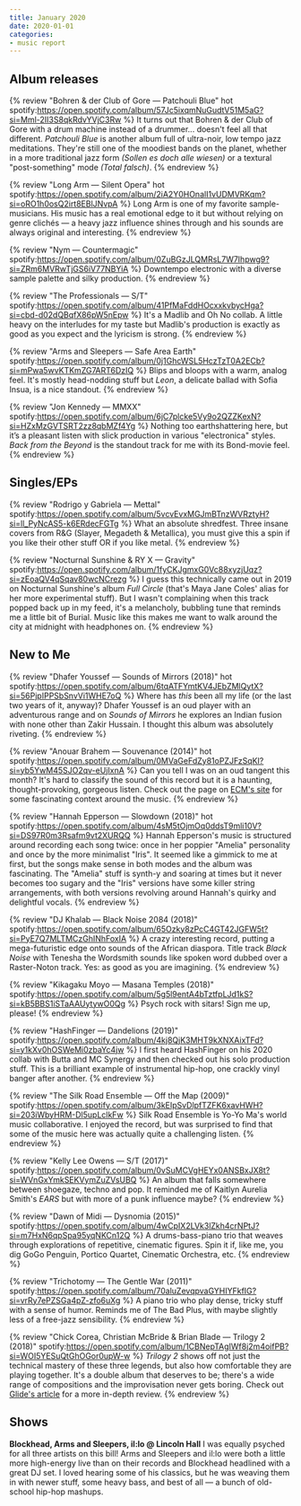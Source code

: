 ```yaml
---
title: January 2020
date: 2020-01-01
categories:
- music report
---
```


## Album releases

{% review "Bohren & der Club of Gore — Patchouli Blue" hot
  spotify:https://open.spotify.com/album/57Jc5ixqmNuGudtV51M5aG?si=Mml-2II3S8qkRdvYVjC3Rw
%}
  It turns out that Bohren & der Club of Gore with a drum machine instead of a drummer... doesn't feel all that different. _Patchouli Blue_ is another album full of ultra-noir, low tempo jazz meditations. They're still one of the moodiest bands on the planet, whether in a more traditional jazz form _(Sollen es doch alle wiesen)_ or a textural "post-something" mode _(Total falsch)_.
{% endreview %}

{% review "Long Arm — Silent Opera" hot
  spotify:https://open.spotify.com/album/2iA2Y0HOnalI1vUDMVRKqm?si=oRO1h0osQ2irt8EBlJNvpA
%}
  Long Arm is one of my favorite sample-musicians. His music has a real emotional edge to it but without relying on genre clichés — a heavy jazz influence shines through and his sounds are always original and interesting.
{% endreview %}

{% review "Nym — Countermagic"
  spotify:https://open.spotify.com/album/0ZuBGzJLQMRsL7W7Ihpwg9?si=ZRm6MVRwTjGS6iV77NBYiA
%}
  Downtempo electronic with a diverse sample palette and silky production.
{% endreview %}

{% review "The Professionals — S/T"
  spotify:https://open.spotify.com/album/41PfMaFddHOcxxkvbycHga?si=cbd-d02dQBqfX86pW5nEpw
%}
  It's a Madlib and Oh No collab. A little heavy on the interludes for my taste but Madlib's production is exactly as good as you expect and the lyricism is strong.
{% endreview %}

{% review "Arms and Sleepers — Safe Area Earth"
  spotify:https://open.spotify.com/album/0j1GhcWSL5HczTzT0A2ECb?si=mPwa5wvKTKmZG7ART6DzIQ
%}
  Blips and bloops with a warm, analog feel. It's mostly head-nodding stuff but _Leon_, a delicate ballad with Sofia Insua, is a nice standout.
{% endreview %}

{% review "Jon Kennedy — MMXX"
  spotify:https://open.spotify.com/album/6jC7plcke5Vy9o2QZZKexN?si=HZxMzGVTSRT2zz8qbMZf4Yg
%}
  Nothing too earthshattering here, but it’s a pleasant listen with slick production in various "electronica" styles. _Back from the Beyond_ is the standout track for me with its Bond-movie feel.
{% endreview %}


## Singles/EPs

{% review "Rodrigo y Gabriela — Mettal"
  spotify:https://open.spotify.com/album/5vcvEvxMGJmBTnzWVRztyH?si=ll_PyNcAS5-k6ERdecFGTg
%}
  What an absolute shredfest. Three insane covers from R&G (Slayer, Megadeth & Metallica), you must give this a spin if you like their other stuff OR if you like metal.
{% endreview %}

{% review "Nocturnal Sunshine & RY X — Gravity"
  spotify:https://open.spotify.com/album/1fyCKJgmxG0Vc88xyzjUqz?si=zEoaQV4qSqav80wcNCrezg
%}
  I guess this technically came out in 2019 on Nocturnal Sunshine's album _Full Circle_ (that's Maya Jane Coles' alias for her more experimental stuff). But I wasn't complaining when this track popped back up in my feed, it's a melancholy, bubbling tune that reminds me a little bit of Burial. Music like this makes me want to walk around the city at midnight with headphones on.
{% endreview %}


## New to Me

{% review "Dhafer Youssef — Sounds of Mirrors (2018)" hot
  spotify:https://open.spotify.com/album/6tqATFYmtKV4JEbZMlQytX?si=56PjpIPPSbSnvVi1WHE7oQ
%}
  Where has _this_ been all my life (or the last two years of it, anyway)? Dhafer Youssef is an oud player with an adventurous range and on _Sounds of Mirrors_ he explores an Indian fusion with none other than Zakir Hussain. I thought this album was absolutely riveting.
{% endreview %}

{% review "Anouar Brahem — Souvenance (2014)" hot
  spotify:https://open.spotify.com/album/0MVaGeFdZy81oPZJFzSqKI?si=yb5YwM45SJO2qv-eUjIxnA
%}
  Can you tell I was on an oud tangent this month? It's hard to classify the sound of this record but it is a haunting, thought-provoking, gorgeous listen. Check out the page on [ECM's site](https://www.ecmrecords.com/catalogue/143038752917/souvenance-anouar-brahem) for some fascinating context around the music.
{% endreview %}

{% review "Hannah Epperson — Slowdown (2018)" hot
  spotify:https://open.spotify.com/album/4sM5tOjmOq0ddsT9mli10V?si=DS97R0m3Rsafm9vt2XURQQ
%}
  Hannah Epperson's music is structured around recording each song twice: once in her poppier "Amelia" personality and once by the more minimalist "Iris". It seemed like a gimmick to me at first, but the songs make sense in both modes and the album was fascinating. The "Amelia" stuff is synth-y and soaring at times but it never becomes too sugary and the "Iris" versions have some killer string arrangements, with both versions revolving around Hannah's quirky and delightful vocals.
{% endreview %}

{% review "DJ Khalab — Black Noise 2084 (2018)"
  spotify:https://open.spotify.com/album/65Ozky8zPcC4GT42JGFW5t?si=PyE7Q7MLTMCzGhINhFoxIA
%}
  A crazy interesting record, putting a mega-futuristic edge onto sounds of the African diaspora. Title track _Black Noise_ with Tenesha the Wordsmith sounds like spoken word dubbed over a Raster-Noton track. Yes: as good as you are imagining.
{% endreview %}

{% review "Kikagaku Moyo — Masana Temples (2018)"
  spotify:https://open.spotify.com/album/5g5l9entA4bTztfpLJd1kS?si=kB5BBS1iSTaAAUytywO0Qg
%}
  Psych rock with sitars! Sign me up, please!
{% endreview %}

{% review "HashFinger — Dandelions (2019)"
  spotify:https://open.spotify.com/album/4kj8QjK3MHT9kXNXAixTFd?si=y1kXv0hOSWeMi0zbaYc4jw
%}
  I first heard HashFinger on his 2020 collab with Butta and MC Synergy and then checked out his solo production stuff. This is a brilliant example of instrumental hip-hop, one crackly vinyl banger after another.
{% endreview %}

{% review "The Silk Road Ensemble — Off the Map (2009)"
  spotify:https://open.spotify.com/album/3kEIpSvDlpfTZFK6xavHWH?si=203iWbyHRM-Dl5upLclkFw
%}
  Silk Road Ensemble is Yo-Yo Ma's world music collaborative. I enjoyed the record, but was surprised to find that some of the music here was actually quite a challenging listen.
{% endreview %}

{% review "Kelly Lee Owens — S/T (2017)"
  spotify:https://open.spotify.com/album/0vSuMCVgHEYx0ANSBxJX8t?si=WVnGxYmkSEKVymZuZVsUBQ
%}
  An album that falls somewhere between shoegaze, techno and pop. It reminded me of Kaitlyn Aurelia Smith's _EARS_ but with more of a punk influence maybe?
{% endreview %}

{% review "Dawn of Midi — Dysnomia (2015)"
  spotify:https://open.spotify.com/album/4wCpIX2LVk3lZkh4crNPtJ?si=m7HxN6qpSpa95yqNKCn12Q
%}
  A drums-bass-piano trio that weaves through explorations of repetitive, cinematic figures. Spin it if, like me, you dig GoGo Penguin, Portico Quartet, Cinematic Orchestra, etc.
{% endreview %}

{% review "Trichotomy — The Gentle War (2011)"
  spotify:https://open.spotify.com/album/70aluZevqpvaGYHIYFkfIG?si=vrRy7ePZSGa4pZ-zfo6uXg
%}
  A piano trio who play dense, tricky stuff with a sense of humor. Reminds me of The Bad Plus, with maybe slightly less of a free-jazz sensibility.
{% endreview %}

{% review "Chick Corea, Christian McBride & Brian Blade — Trilogy 2 (2018)"
  spotify:https://open.spotify.com/album/1CBNepTAgIWf8j2m4oifPB?si=WOI5YESuQtGhOGor0upW-w
%}
  _Trilogy 2_ shows off not just the technical mastery of these three legends, but also how comfortable they are playing together. It's a double album that deserves to be; there's a wide range of compositions and the improvisation never gets boring. Check out [Glide's article](https://glidemagazine.com/234017/chick-corea-reunites-with-fellow-jazz-greats-christian-mcbride-brian-blade-with-trilogy-2-album-review/) for a more in-depth review.
{% endreview %}


## Shows

**Blockhead, Arms and Sleepers, il:lo @ Lincoln Hall**
I was equally psyched for all three artists on this bill! Arms and Sleepers and il:lo were both a little more high-energy live than on their records and Blockhead headlined with a great DJ set. I loved hearing some of his classics, but he was weaving them in with newer stuff, some heavy bass, and best of all — a bunch of old-school hip-hop mashups.
